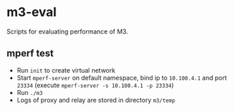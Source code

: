 # m3-eval

Scripts for evaluating performance of M3.

## mperf test

- Run `init` to create virtual network
- Start `mperf-server` on default namespace, bind ip to `10.100.4.1` and port `23334` (execute `mperf-server -s 10.100.4.1 -p 23334`)
- Run `./m3`
- Logs of proxy and relay are stored in directory `m3/temp`